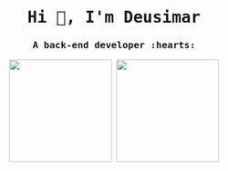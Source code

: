 <samp>
  <h1 align="center">Hi 👋, I'm Deusimar</h1>
  <h3 align="center">A back-end developer :hearts:</h3>


<div align="center">
<img height="180em" src="https://github-readme-stats.vercel.app/api?username=deusimardamiao&show_icons=true&theme=buefy "/>

<img height="180em" src="https://github-readme-stats.vercel.app/api/top-langs/?username=deusimardamiao&layout=compact&theme=buefy "/>
</div>
</samp>
